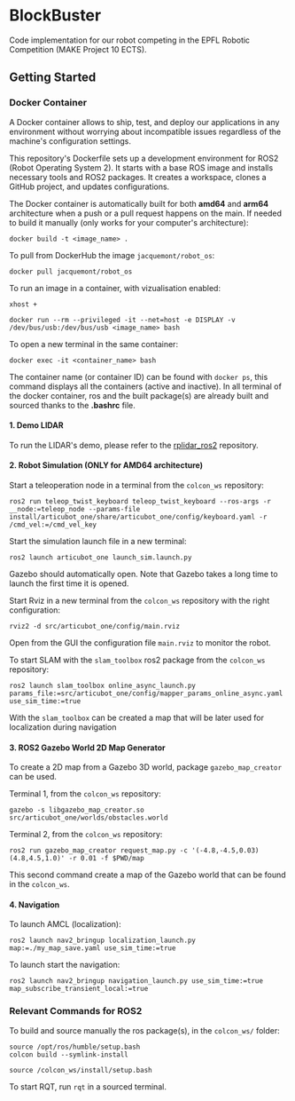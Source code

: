 # BlockBuster
Code implementation for our robot competing in the EPFL Robotic Competition (MAKE Project 10 ECTS).

## Getting Started

### Docker Container

A Docker container allows to ship, test, and deploy our applications in any environment without worrying about incompatible issues regardless of the machine's configuration settings.

This repository's Dockerfile sets up a development environment for ROS2 (Robot Operating System 2). It starts with a base ROS image and installs necessary tools and ROS2 packages. It creates a workspace, clones a GitHub project, and updates configurations.

The Docker container is automatically built for both **amd64** and **arm64** architecture when a push or a pull request happens on the main. If needed to build it manually (only works for your computer's architecture):
```
docker build -t <image_name> .
```

To pull from DockerHub the image `jacquemont/robot_os`:
```
docker pull jacquemont/robot_os
```

To run an image in a container, with vizualisation enabled:
```
xhost +

docker run --rm --privileged -it --net=host -e DISPLAY -v /dev/bus/usb:/dev/bus/usb <image_name> bash
```

To open a new terminal in the same container:
```
docker exec -it <container_name> bash
```

The container name (or container ID) can be found with `docker ps`, this command displays all the containers (active and inactive). In all terminal of the docker container, ros and the built package(s) are already built and sourced thanks to the **.bashrc** file.

#### 1. Demo LIDAR

To run the LIDAR's demo, please refer to the [rplidar_ros2](https://github.com/babakhani/rplidar_ros2) repository.

#### 2. Robot Simulation (ONLY for AMD64 architecture)

Start a teleoperation node in a terminal from the `colcon_ws` repository:
```
ros2 run teleop_twist_keyboard teleop_twist_keyboard --ros-args -r __node:=teleop_node --params-file install/articubot_one/share/articubot_one/config/keyboard.yaml -r /cmd_vel:=/cmd_vel_key
```

Start the simulation launch file in a new terminal:
```
ros2 launch articubot_one launch_sim.launch.py
```
Gazebo should automatically open. Note that Gazebo takes a long time to launch the first time it is opened. 

Start Rviz in a new terminal from the `colcon_ws` repository with the right configuration:
```
rviz2 -d src/articubot_one/config/main.rviz
```
Open from the GUI the configuration file `main.rviz` to monitor the robot.

To start SLAM with the `slam_toolbox` ros2 package from the `colcon_ws` repository:
```
ros2 launch slam_toolbox online_async_launch.py params_file:=src/articubot_one/config/mapper_params_online_async.yaml use_sim_time:=true
```
With the `slam_toolbox` can be created a map that will be later used for localization during navigation

#### 3. ROS2 Gazebo World 2D Map Generator

To create a 2D map from a Gazebo 3D world, package `gazebo_map_creator` can be used.

Terminal 1, from the `colcon_ws` repository:
```
gazebo -s libgazebo_map_creator.so src/articubot_one/worlds/obstacles.world
```

Terminal 2, from the `colcon_ws` repository:
```
ros2 run gazebo_map_creator request_map.py -c '(-4.8,-4.5,0.03)(4.8,4.5,1.0)' -r 0.01 -f $PWD/map
```

This second command create a map of the Gazebo world that can be found in the `colcon_ws`.

#### 4. Navigation

To launch AMCL (localization):
```
ros2 launch nav2_bringup localization_launch.py map:=./my_map_save.yaml use_sim_time:=true
```

To launch start the navigation:
```
ros2 launch nav2_bringup navigation_launch.py use_sim_time:=true map_subscribe_transient_local:=true
```


### Relevant Commands for ROS2

To build and source manually the ros package(s), in the `colcon_ws/` folder:
```
source /opt/ros/humble/setup.bash
colcon build --symlink-install

source /colcon_ws/install/setup.bash
```
To start RQT, run `rqt` in a sourced terminal.
